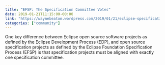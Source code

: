 ```yaml
---
title: "EFSP: The Specification Committee Votes"
date: 2019-01-21T11:15:00-00:00
link: "https://waynebeaton.wordpress.com/2019/01/21/eclipse-specification-process-iv-the-specification-committee-votes/?utm_content=83820542&utm_medium=social&utm_source=twitter&hss_channel=tw-1062429085870317568"
categories: ["community"]
---
```


One key difference between Eclipse open source software projects as defined by the Eclipse Development Process (EDP), and open source specification projects as defined by the Eclipse Foundation Specification Process (EFSP) is that specification projects must be aligned with exactly one specification committee.